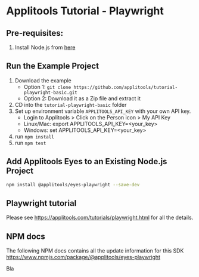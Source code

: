 # Applitools Tutorial - Playwright

## Pre-requisites:
1. Install Node.js from [here](https://nodejs.org/en/)

## Run the Example Project
1. Download the example
    * Option 1: `git clone https://github.com/applitools/tutorial-playwright-basic.git`
    * Option 2: Download it as a Zip file and extract it
2. CD into the `tutorial-playwright-basic` folder
3. Set up environment variable `APPLITOOLS_API_KEY` with your own API key.
    * Login to Applitools > Click on the Person icon > My API Key
    * Linux/Mac: export APPLITOOLS_API_KEY=<your_key>
    * Windows: set APPLITOOLS_API_KEY=<your_key>
4. run `npm install`
5. run `npm test`

## Add Applitools Eyes to an Existing Node.js Project

```sh
npm install @applitools/eyes-playwright --save-dev
```

## Playwright tutorial

Please see https://applitools.com/tutorials/playwright.html for all the details.

## NPM docs
The following NPM docs contains all the update information for this SDK
https://www.npmjs.com/package/@applitools/eyes-playwright

Bla
